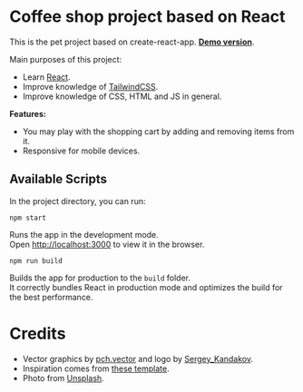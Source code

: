 # Coffee shop project based on React

This is the pet project based on create-react-app. **[Demo version](https://coffee-house-test.netlify.app/)**.

Main purposes of this project:
- Learn [React](https://github.com/facebook/create-react-app).
- Improve knowledge of [TailwindCSS](https://github.com/tailwindlabs/tailwindcss).
- Improve knowledge of CSS, HTML and JS in general.

**Features:**
- You may play with the shopping cart by adding and removing items from it.
- Responsive for mobile devices.

## Available Scripts

In the project directory, you can run:

```npm start```

Runs the app in the development mode.\
Open [http://localhost:3000](http://localhost:3000) to view it in the browser.


```npm run build```

Builds the app for production to the `build` folder.\
It correctly bundles React in production mode and optimizes the build for the best performance.

# Credits

- Vector graphics by [pch.vector](https://www.freepik.com/pch-vector) and logo by [Sergey_Kandakov](https://www.freepik.com/sergey-kandakov).
- Inspiration comes from [these template](https://preview.colorlib.com/#decoffee).
- Photo from [Unsplash](https://unsplash.com/).
